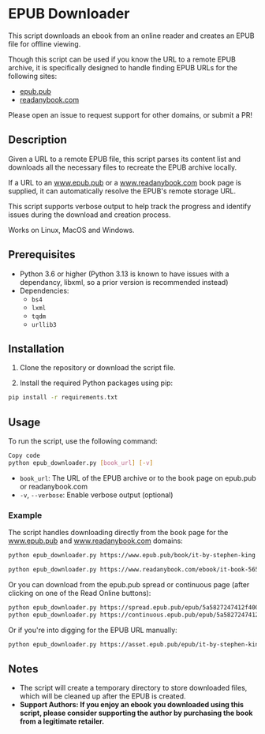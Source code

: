 # EPUB Downloader

This script downloads an ebook from an online reader and creates an EPUB file for offline viewing.

Though this script can be used if you know the URL to a remote EPUB archive, it is specifically designed to handle finding EPUB URLs for the following sites:
- [epub.pub](https://www.epub.pub/)
- [readanybook.com](https://www.readanybook.com)
 
Please open an issue to request support for other domains, or submit a PR!


## Description

Given a URL to a remote EPUB file, this script parses its content list and downloads all the necessary files to recreate the EPUB archive locally.

If a URL to an www.epub.pub or a www.readanybook.com book page is supplied, it can automatically resolve the EPUB's remote storage URL.

This script supports verbose output to help track the progress and identify issues during the download and creation process.

Works on Linux, MacOS and Windows.

## Prerequisites

- Python 3.6 or higher (Python 3.13 is known to have issues with a dependancy, libxml, so a prior version is recommended instead)
- Dependencies:
    - `bs4`
    - `lxml`
    - `tqdm`
    - `urllib3`

## Installation

1. Clone the repository or download the script file.

2. Install the required Python packages using pip:

```bash
pip install -r requirements.txt
```

## Usage

To run the script, use the following command:

```bash
Copy code
python epub_downloader.py [book_url] [-v]
```

- `book_url`: The URL of the EPUB archive or to the book page on epub.pub or readanybook.com
- `-v`, `--verbose`: Enable verbose output (optional)

### Example

The script handles downloading directly from the book page for the www.epub.pub and www.readanybook.com domains:
```bash
python epub_downloader.py https://www.epub.pub/book/it-by-stephen-king
```
```bash
python epub_downloader.py https://www.readanybook.com/ebook/it-book-565296
```

Or you can download from the epub.pub spread or continuous page (after clicking on one of the Read Online buttons):
```bash
python epub_downloader.py https://spread.epub.pub/epub/5a5827247412f4000781f18e
python epub_downloader.py https://continuous.epub.pub/epub/5a5827247412f4000781f18e
```

Or if you're into digging for the EPUB URL manually:
```bash
python epub_downloader.py https://asset.epub.pub/epub/it-by-stephen-king-1.epub
```

## Notes

- The script will create a temporary directory to store downloaded files, which will be cleaned up after the EPUB is created.
- **Support Authors: If you enjoy an ebook you downloaded using this script, please consider supporting the author by purchasing the book from a legitimate retailer.**
